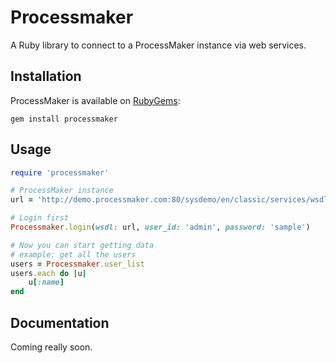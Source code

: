 # Processmaker
A Ruby library to connect to a ProcessMaker instance via web services.

## Installation
ProcessMaker is available on [RubyGems](https://rubygems.org/gems/processmaker):

```
gem install processmaker
```

## Usage

``` ruby
require 'processmaker'

# ProcessMaker instance
url = 'http://demo.processmaker.com:80/sysdemo/en/classic/services/wsdl2'

# Login first
Processmaker.login(wsdl: url, user_id: 'admin', password: 'sample')

# Now you can start getting data
# example: get all the users
users = Processmaker.user_list
users.each do |u|
	u[:name]
end
```
	
## Documentation
Coming really soon.


